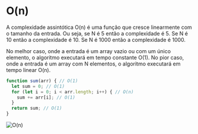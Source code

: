 # O(n)

A complexidade assintótica O(n) é uma função que cresce linearmente com o tamanho da entrada. Ou seja, se N é 5 então a complexidade é 5. Se N é 10 então a complexidade é 10. Se N é 1000 então a complexidade é 1000.

No melhor caso, onde a entrada é um array vazio ou com um único elemento, o algoritmo executará em tempo constante O(1). No pior caso, onde a entrada é um array com N elementos, o algoritmo executará em tempo linear O(n).

```js
function sum(arr) { // O(1)
  let sum = 0; // O(1)
  for (let i = 0; i < arr.length; i++) { // O(n)
    sum += arr[i]; // O(1)
  }
  return sum; // O(1)
}
```

![O(n)](./assets/linear.png)